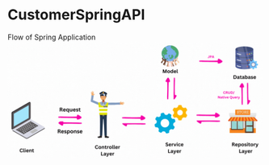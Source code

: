 # CustomerSpringAPI

 Flow of Spring Application
<img src="https://github.com/arjundhav/CustomerSpringAPI/blob/820c8d83eac3a8a235681e676cc41b7b0bd26de2/1_g0htFSEnplHtdXYcZG3qZQ.gif"/>
